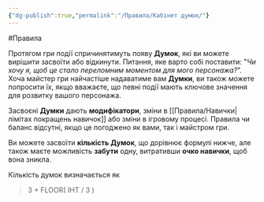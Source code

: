```yaml
---
{"dg-publish":true,"permalink":"/Правила/Кабінет думок/"}
---
```


#Правила 

Протягом гри події спричинятимуть появу **Думок**, які ви можете вирішити засвоїти або відкинути. Питання, яке варто собі поставити: "*Чи хочу я, щоб це стало переломним моментом для мого персонажа?*". Хоча майстер гри найчастіше надаватиме вам **Думки**, ви також можете попросити їх, якщо вважаєте, що певні події мають ключове значення для розвитку вашого персонажа.

Засвоєні **Думки** дають **модифікатори**, зміни в [[Правила/Навички\|лімітах покращень навичок]] або зміни в ігровому процесі. Правила чи баланс відсутні, якщо це погоджено як вами, так і майстром гри.

Ви можете засвоїти **кількість Думок**, що дорівнює формулі нижче, але також маєте можливість **забути** одну, витративши **очко навички**, щоб вона зникла.

Кількість думок визначається як

> 3 + FLOOR( ІНТ / 3 )